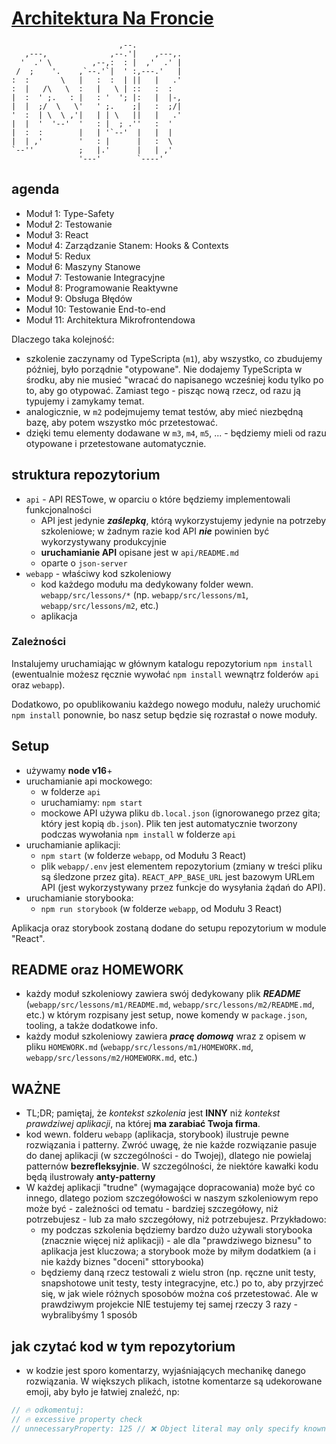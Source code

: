 # [Architektura Na Froncie](https://architekturanafroncie.pl)

```
                        ,--.           
   ,---,              ,--.'|    ,---,. 
  '  .' \         ,--,:  : |  ,'  .' | 
 /  ;    '.    ,`--.'`|  ' :,---.'   | 
:  :       \   |   :  :  | ||   |   .' 
:  |   /\   \  :   |   \ | ::   :  :   
|  :  ' ;.   : |   : '  '; |:   |  |-, 
|  |  ;/  \   \'   ' ;.    ;|   :  ;/| 
'  :  | \  \ ,'|   | | \   ||   |   .' 
|  |  '  '--'  '   : |  ; .''   :  '   
|  :  :        |   | '`--'  |   |  |   
|  | ,'        '   : |      |   :  \   
`--''          ;   |.'      |   | ,'   
               '---'        `----'     
```

## agenda

- Moduł 1: Type-Safety
- Moduł 2: Testowanie
- Moduł 3: React
- Moduł 4: Zarządzanie Stanem: Hooks & Contexts
- Moduł 5: Redux
- Moduł 6: Maszyny Stanowe
- Moduł 7: Testowanie Integracyjne
- Moduł 8: Programowanie Reaktywne
- Moduł 9: Obsługa Błędów
- Moduł 10: Testowanie End-to-end
- Moduł 11: Architektura Mikrofrontendowa

Dlaczego taka kolejność:

- szkolenie zaczynamy od TypeScripta (`m1`), aby wszystko, co zbudujemy później, było porządnie "otypowane". Nie dodajemy TypeScripta w środku, aby nie musieć "wracać do napisanego wcześniej kodu tylko po to, aby go otypować. Zamiast tego - pisząc nową rzecz, od razu ją typujemy i zamykamy temat.
- analogicznie, w `m2` podejmujemy temat testów, aby mieć niezbędną bazę, aby potem wszystko móc przetestować.
- dzięki temu elementy dodawane w `m3`, `m4`, `m5`, ... - będziemy mieli od razu otypowane i przetestowane automatycznie.

##  struktura repozytorium

- `api` - API RESTowe, w oparciu o które będziemy implementowali funkcjonalności
  - API jest jedynie ***zaślepką***, którą wykorzystujemy jedynie na potrzeby szkoleniowe; w żadnym razie kod API ***nie*** powinien być wykorzystywany produkcyjnie
  - **uruchamianie API** opisane jest w `api/README.md`
  - oparte o `json-server`
- `webapp` - właściwy kod szkoleniowy
  - kod każdego modułu ma dedykowany folder wewn. `webapp/src/lessons/*` (np. `webapp/src/lessons/m1`, `webapp/src/lessons/m2`, etc.)
  - aplikacja

### Zależności

Instalujemy uruchamiając w głównym katalogu repozytorium `npm install` (ewentualnie możesz ręcznie wywołać `npm install` wewnątrz folderów `api` oraz `webapp`).

Dodatkowo, po opublikowaniu każdego nowego modułu, należy uruchomić `npm install` ponownie, bo nasz setup będzie się rozrastał o nowe moduły.

## Setup

- używamy **node v16**+
- uruchamianie api mockowego:
  - w folderze `api`
  - uruchamiamy: `npm start`
  - mockowe API używa pliku `db.local.json` (ignorowanego przez gita; który jest kopią `db.json`). Plik ten jest automatycznie tworzony podczas wywołania `npm install` w folderze `api`
- uruchamianie aplikacji:
  - `npm start` (w folderze `webapp`, od Modułu 3 React)
  - plik `webapp/.env` jest elementem repozytorium (zmiany w treści pliku są śledzone przez gita). `REACT_APP_BASE_URL` jest bazowym URLem API (jest wykorzystywany przez funkcje do wysyłania żądań do API).
- uruchamianie storybooka:
  - `npm run storybook` (w folderze `webapp`, od Modułu 3 React)

Aplikacja oraz storybook zostaną dodane do setupu repozytorium w module "React".

## README oraz HOMEWORK

- każdy moduł szkoleniowy zawiera swój dedykowany plik ***README*** (`webapp/src/lessons/m1/README.md`, `webapp/src/lessons/m2/README.md`, etc.) w którym rozpisany jest setup, nowe komendy w `package.json`, tooling, a także dodatkowe info.
- każdy moduł szkoleniowy zawiera ***pracę domową*** wraz z opisem w pliku `HOMEWORK.md` (`webapp/src/lessons/m1/HOMEWORK.md`, `webapp/src/lessons/m2/HOMEWORK.md`, etc.)

## WAŻNE

- TL;DR; pamiętaj, że *kontekst szkolenia* jest **INNY** niż *kontekst prawdziwej aplikacji*, na której **ma zarabiać Twoja firma**.
- kod wewn. folderu `webapp` (aplikacja, storybook) ilustruje pewne rozwiązania i patterny. Zwróć uwagę, że nie każde rozwiązanie pasuje do danej aplikacji (w szczególności - do Twojej), dlatego nie powielaj patternów **bezrefleksyjnie**. W szczególności, że niektóre kawałki kodu będą ilustrowały **anty-patterny**
- W każdej aplikacji "trudne" (wymagające dopracowania) może być co innego, dlatego poziom szczegółowości w naszym szkoleniowym repo może być - zależności od tematu - bardziej szczegółowy, niż potrzebujesz - lub za mało szczegółowy, niż potrzebujesz. Przykładowo:
  - my podczas szkolenia będziemy bardzo dużo używali storybooka (znacznie więcej niż aplikacji) - ale dla "prawdziwego biznesu" to aplikacja jest kluczowa; a storybook może by miłym dodatkiem (a i nie każdy biznes "doceni" sttorybooka)
  - będziemy daną rzecz testowali z wielu stron (np. ręczne unit testy, snapshotowe unit testy, testy integracyjne, etc.) po to, aby przyjrzeć się, w jak wiele różnych sposobów można coś przetestować. Ale w prawdziwym projekcie NIE testujemy tej samej rzeczy 3 razy - wybralibyśmy 1 sposób

## jak czytać kod w tym repozytorium

- w kodzie jest sporo komentarzy, wyjaśniających mechanikę danego rozwiązania. W większych plikach, istotne komentarze są udekorowane emoji, aby było je łatwiej znaleźć, np:

```ts
// 🔥 odkomentuj:
// 🔥 excessive property check
// unnecessaryProperty: 125 // ❌ Object literal may only specify known properties bla bla
```
